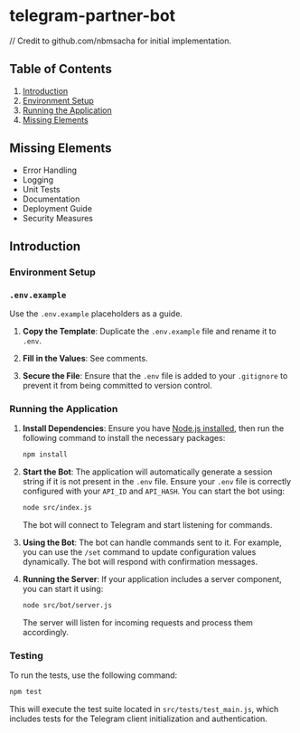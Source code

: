 # telegram-partner-bot

// Credit to github.com/nbmsacha for initial implementation.

## Table of Contents

1. [Introduction](#introduction)
2. [Environment Setup](#environment-setup)
3. [Running the Application](#running-the-application)
4. [Missing Elements](#missing-elements)

## Missing Elements

- Error Handling
- Logging
- Unit Tests
- Documentation
- Deployment Guide
- Security Measures

## Introduction

### Environment Setup

### `.env.example`

Use the `.env.example` placeholders as a guide.

1. **Copy the Template**: Duplicate the `.env.example` file and rename it to `.env`.

2. **Fill in the Values**: See comments.

3. **Secure the File**: Ensure that the `.env` file is added to your `.gitignore` to prevent it from being committed to version control.

### Running the Application

1. **Install Dependencies**: Ensure you have [Node.js installed](https://nodejs.org/en/learn/getting-started/how-to-install-nodejs), then run the following command to install the necessary packages:

   ```bash
   npm install
   ```

2. **Start the Bot**: The application will automatically generate a session string if it is not present in the `.env` file. Ensure your `.env` file is correctly configured with your `API_ID` and `API_HASH`. You can start the bot using:

   ```bash
   node src/index.js
   ```

   The bot will connect to Telegram and start listening for commands.

3. **Using the Bot**: The bot can handle commands sent to it. For example, you can use the `/set` command to update configuration values dynamically. The bot will respond with confirmation messages.

4. **Running the Server**: If your application includes a server component, you can start it using:

   ```bash
   node src/bot/server.js
   ```

   The server will listen for incoming requests and process them accordingly.

### Testing

To run the tests, use the following command:

```bash
npm test
```

This will execute the test suite located in `src/tests/test_main.js`, which includes tests for the Telegram client initialization and authentication.

